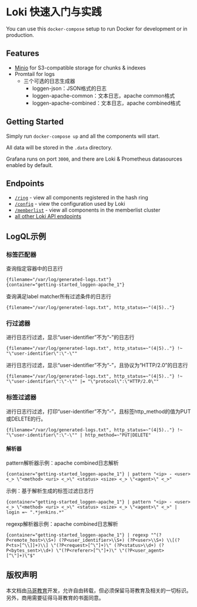 # Loki 快速入门与实践

You can use this `docker-compose` setup to run Docker for development or in production.

## Features

- [Minio](https://min.io/) for S3-compatible storage for chunks & indexes
- Promtail for logs
  - 三个可选的日志生成器
    - loggen-json：JSON格式的日志
    - loggen-apache-common：文本日志，apache common格式
    - loggen-apache-combined：文本日志，apache combined格式

## Getting Started

Simply run `docker-compose up` and all the components will start.

All data will be stored in the `.data` directory.

Grafana runs on port `3000`, and there are Loki & Prometheus datasources enabled by default.

## Endpoints

- [`/ring`](http://localhost:8080/ring) - view all components registered in the hash ring
- [`/config`](http://localhost:8080/config) - view the configuration used by Loki
- [`/memberlist`](http://localhost:8080/memberlist) - view all components in the memberlist cluster
- [all other Loki API endpoints](https://grafana.com/docs/loki/latest/api/)



## LogQL示例

### 标签匹配器

查询指定容器中的日志行

```
{filename="/var/log/generated-logs.txt"} 
{container="getting-started_loggen-apache_1"} 
```

查询满足label matcher所有过滤条件的日志行

```
{filename="/var/log/generated-logs.txt", http_status=~"(4|5).."} 
```

### 行过滤器

进行日志行过滤，显示“user-identifier”不为“-”的日志行

```
{filename="/var/log/generated-logs.txt", http_status=~"(4|5).."} !~ "\"user-identifier\":\"-\""
```

进行日志行过滤，显示“user-identifier”不为“-”，且协议为“HTTP/2.0”的日志行

```
{filename="/var/log/generated-logs.txt", http_status=~"(4|5).."} !~ "\"user-identifier\":\"-\"" |= "\"protocol\":\"HTTP/2.0\""
```



### 标签过滤器

进行日志行过滤，打印“user-identifier”不为“-”，且标签http_method的值为PUT或DELETE的行。

```
{filename="/var/log/generated-logs.txt", http_status=~"(4|5).."} !~ "\"user-identifier\":\"-\"" | http_method=~"PUT|DELETE"
```

#### 解析器

pattern解析器示例：apache combined日志解析

```
{container="getting-started_loggen-apache_1"} | pattern "<ip> - <user> <_> \"<method> <uri> <_>\" <status> <size> <_> \"<agent>\" <_>"
```



示例：基于解析生成的标签过滤日志行

```
{container="getting-started_loggen-apache_1"} | pattern "<ip> - <user> <_> \"<method> <uri> <_>\" <status> <size> <_> \"<agent>\" <_>" | login =~ ".*jenkins.*"
```



regexp解析器示例：apache combined日志解析

```
{container="getting-started_loggen-apache_1"} | regexp "^(?P<remote_host>\\S+) (?P<user_identifier>\\S+) (?P<user>\\S+) \\[(?P<ts>[^\\]]+)\\] \"(?P<request>[^\"]+)\" (?P<status>\\d+) (?P<bytes_sent>\\d+) \"(?P<referer>[^\"]+)\" \"(?P<user_agent>[^\"]+)\"$"
```





## 版权声明

本文档由[马哥教育](http://www.magedu.com/)开发，允许自由转载，但必须保留马哥教育及相关的一切标识。另外，商用需要征得马哥教育的书面同意。
